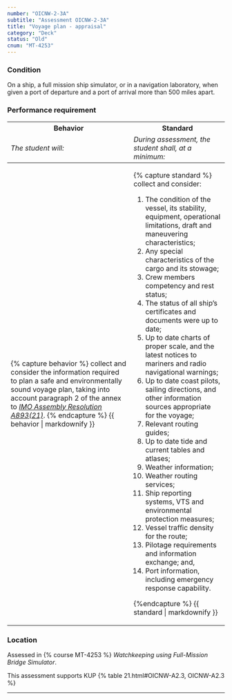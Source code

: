```yaml
---
number: "OICNW-2-3A"
subtitle: "Assessment OICNW-2-3A"
title: "Voyage plan - appraisal"
category: "Deck"
status: "Old"
cnum: "MT-4253"
---
```

### Condition

On a ship, a full mission ship simulator, or in a navigation laboratory, when given a port of departure and a port of arrival more than 500 miles apart.

### Performance requirement 

<table width='100%' class='Guidelines'>
 <thead>
 <tr>
     <th class='thirty'>Behavior</th>
     <th class='seventy'>Standard</th>
 </tr>
 <tr>
     <td><em>The student will:</em></td>
     <td><em>During assessment, the student shall, at a minimum:</em></td>
 </tr>
 </thead>
 <tbody>
 

<tr><td>

{% capture behavior %}
collect and consider the information required to plan a safe and environmentally sound voyage plan, taking into account paragraph 2 of the annex to [*IMO Assembly Resolution A893(21)*](IMO_voyage_plan).
{% endcapture %}
{{ behavior | markdownify }}

</td><td>

{% capture standard %}
collect and consider: 

1. The condition of the vessel, its stability, equipment, operational limitations, draft and maneuvering characteristics;
2. Any special characteristics of the cargo and its stowage;
3. Crew members competency and rest status;
4. The status of all ship’s certificates and documents were up to date;
5. Up to date charts of proper scale, and the latest notices to mariners and radio navigational warnings;
6. Up to date coast pilots, sailing directions, and other information sources appropriate for the voyage;
7. Relevant routing guides;
8. Up to date tide and current tables and atlases;
9. Weather information;
10. Weather routing services;
11. Ship reporting systems, VTS and environmental protection measures;
12. Vessel traffic density for the route;
13. Pilotage requirements and information exchange; and,
14. Port information, including emergency response capability.


{%endcapture %}
{{ standard | markdownify }}

</td></tr>



 </tbody>
 </table>

### Location

Assessed in  {% course  MT-4253 %}  *Watchkeeping using Full-Mission Bridge Simulator*.

This assessment supports KUP {% table 21.html#OICNW-A2.3, OICNW-A2.3 %}

***

